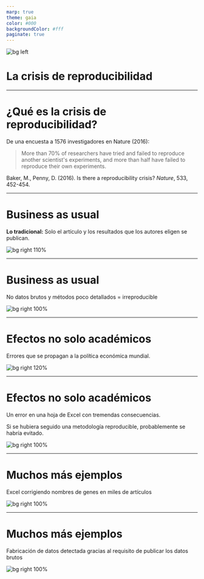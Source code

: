 ```yaml
---
marp: true
theme: gaia
color: #000
backgroundColor: #fff
paginate: true
---
```


<!--_paginate: false -->
<!--_class: lead -->

![bg left](img/repro_crisis.png)

# La crisis de reproducibilidad

---

# ¿Qué es la crisis de reproducibilidad?

De una encuesta a 1576 investigadores en Nature (2016):

> More than 70% of researchers have tried and failed to reproduce another scientist's experiments, and more than half have failed to reproduce their own experiments.

Baker, M., Penny, D. (2016). Is there a reproducibility crisis? *Nature*, 533, 452-454.

---

# Business as usual

**Lo tradicional:** Solo el artículo y los resultados que los autores eligen se publican.

![bg right 110%](img/macarthur_paper.png)

---

# Business as usual

No datos brutos y métodos poco detallados = irreproducible

![bg right 100%](img/macarthur_plot.png)

---

# Efectos no solo académicos

Errores que se propagan a la política económica mundial.

![bg right 120%](img/debtgrowth_paper.png)

---

# Efectos no solo académicos

Un error en una hoja de Excel con tremendas consecuencias.

Si se hubiera seguido una metodología reproducible, probablemente se habría evitado.

![bg right 100%](img/critique_debt.png)

---

# Muchos más ejemplos

Excel corrigiendo nombres de genes en miles de artículos

![bg right 100%](img/genes_excel.png)

---

# Muchos más ejemplos

Fabricación de datos detectada gracias al requisito de publicar los datos brutos

![bg right 100%](img/pruitt_data.png)